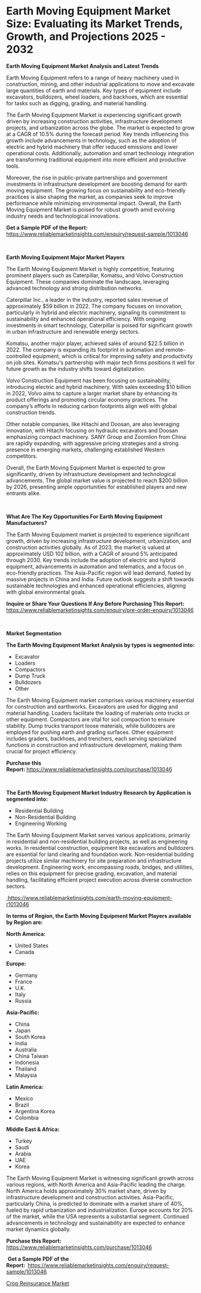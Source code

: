 <p><h1>Earth Moving Equipment Market Size: Evaluating its Market Trends, Growth, and Projections 2025 - 2032</h1></p><p><strong>Earth Moving Equipment Market Analysis and Latest Trends</strong></p>
<p><p>Earth Moving Equipment refers to a range of heavy machinery used in construction, mining, and other industrial applications to move and excavate large quantities of earth and materials. Key types of equipment include excavators, bulldozers, wheel loaders, and backhoes, which are essential for tasks such as digging, grading, and material handling.</p><p>The Earth Moving Equipment Market is experiencing significant growth driven by increasing construction activities, infrastructure development projects, and urbanization across the globe. The market is expected to grow at a CAGR of 10.5% during the forecast period. Key trends influencing this growth include advancements in technology, such as the adoption of electric and hybrid machinery that offer reduced emissions and lower operational costs. Additionally, automation and smart technology integration are transforming traditional equipment into more efficient and productive tools.</p><p>Moreover, the rise in public-private partnerships and government investments in infrastructure development are boosting demand for earth moving equipment. The growing focus on sustainability and eco-friendly practices is also shaping the market, as companies seek to improve performance while minimizing environmental impact. Overall, the Earth Moving Equipment Market is poised for robust growth amid evolving industry needs and technological innovations.</p></p>
<p><strong>Get a Sample PDF of the Report:&nbsp;</strong> <a href="https://www.reliablemarketinsights.com/enquiry/request-sample/1013046?utm_campaign=3036&utm_medium=2&utm_source=Github&utm_content=ia&utm_term=06032025&utm_id=earth-moving-equipment">https://www.reliablemarketinsights.com/enquiry/request-sample/1013046</a></p>
<p>&nbsp;</p>
<p><strong>Earth Moving Equipment Major Market Players</strong></p>
<p><p>The Earth Moving Equipment Market is highly competitive, featuring prominent players such as Caterpillar, Komatsu, and Volvo Construction Equipment. These companies dominate the landscape, leveraging advanced technology and strong distribution networks.</p><p>Caterpillar Inc., a leader in the industry, reported sales revenue of approximately $59 billion in 2022. The company focuses on innovation, particularly in hybrid and electric machinery, signaling its commitment to sustainability and enhanced operational efficiency. With ongoing investments in smart technology, Caterpillar is poised for significant growth in urban infrastructure and renewable energy sectors.</p><p>Komatsu, another major player, achieved sales of around $22.5 billion in 2022. The company is expanding its footprint in automation and remote-controlled equipment, which is critical for improving safety and productivity on job sites. Komatsu's partnership with major tech firms positions it well for future growth as the industry shifts toward digitalization.</p><p>Volvo Construction Equipment has been focusing on sustainability, introducing electric and hybrid machinery. With sales exceeding $10 billion in 2022, Volvo aims to capture a larger market share by enhancing its product offerings and promoting circular economy practices. The company’s efforts in reducing carbon footprints align well with global construction trends.</p><p>Other notable companies, like Hitachi and Doosan, are also leveraging innovation, with Hitachi focusing on hydraulic excavators and Doosan emphasizing compact machinery. SANY Group and Zoomlion from China are rapidly expanding, with aggressive pricing strategies and a strong presence in emerging markets, challenging established Western competitors.</p><p>Overall, the Earth Moving Equipment Market is expected to grow significantly, driven by infrastructure development and technological advancements. The global market value is projected to reach $200 billion by 2026, presenting ample opportunities for established players and new entrants alike.</p></p>
<p>&nbsp;</p>
<p><strong>What Are The Key Opportunities For Earth Moving Equipment Manufacturers?</strong></p>
<p><p>The Earth Moving Equipment market is projected to experience significant growth, driven by increasing infrastructure development, urbanization, and construction activities globally. As of 2023, the market is valued at approximately USD 102 billion, with a CAGR of around 5% anticipated through 2030. Key trends include the adoption of electric and hybrid equipment, advancements in automation and telematics, and a focus on eco-friendly practices. The Asia-Pacific region will lead demand, fueled by massive projects in China and India. Future outlook suggests a shift towards sustainable technologies and enhanced operational efficiencies, aligning with global environmental goals.</p></p>
<p><strong>Inquire or Share Your Questions If Any Before Purchasing This Report:</strong> <a href="https://www.reliablemarketinsights.com/enquiry/pre-order-enquiry/1013046?utm_campaign=3036&utm_medium=2&utm_source=Github&utm_content=ia&utm_term=06032025&utm_id=earth-moving-equipment">https://www.reliablemarketinsights.com/enquiry/pre-order-enquiry/1013046</a></p>
<p>&nbsp;</p>
<p><strong>Market Segmentation</strong></p>
<p><strong>The Earth Moving Equipment Market Analysis by types is segmented into:</strong></p>
<p><ul><li>Excavator</li><li>Loaders</li><li>Compactors</li><li>Dump Truck</li><li>Bulldozers</li><li>Other</li></ul></p>
<p><p>The Earth Moving Equipment market comprises various machinery essential for construction and earthworks. Excavators are used for digging and material handling. Loaders facilitate the loading of materials onto trucks or other equipment. Compactors are vital for soil compaction to ensure stability. Dump trucks transport loose materials, while bulldozers are employed for pushing earth and grading surfaces. Other equipment includes graders, backhoes, and trenchers, each serving specialized functions in construction and infrastructure development, making them crucial for project efficiency.</p></p>
<p><strong>Purchase this Report:&nbsp;</strong><a href="https://www.reliablemarketinsights.com/purchase/1013046?utm_campaign=3036&utm_medium=2&utm_source=Github&utm_content=ia&utm_term=06032025&utm_id=earth-moving-equipment">https://www.reliablemarketinsights.com/purchase/1013046</a></p>
<p>&nbsp;</p>
<p><strong>The Earth Moving Equipment Market Industry Research by Application is segmented into:</strong></p>
<p><ul><li>Residential Building</li><li>Non-Residential Building</li><li>Engineering Working</li></ul></p>
<p><p>The Earth Moving Equipment Market serves various applications, primarily in residential and non-residential building projects, as well as engineering works. In residential construction, equipment like excavators and bulldozers are essential for land clearing and foundation work. Non-residential building projects utilize similar machinery for site preparation and infrastructure development. Engineering work, encompassing roads, bridges, and utilities, relies on this equipment for precise grading, excavation, and material handling, facilitating efficient project execution across diverse construction sectors.</p></p>
<p><a href="https://www.reliablemarketinsights.com/earth-moving-equipment-r1013046?utm_campaign=3036&utm_medium=2&utm_source=Github&utm_content=ia&utm_term=06032025&utm_id=earth-moving-equipment">&nbsp;https://www.reliablemarketinsights.com/earth-moving-equipment-r1013046</a></p>
<p><strong>In terms of Region, the Earth Moving Equipment Market Players available by Region are:</strong></p>
<p>
    <p> <strong> North America: </strong>
        <ul>
            <li>United States</li>
            <li>Canada</li>
        </ul>
        </p> 
    <p> <strong> Europe: </strong>
        <ul>
            <li>Germany</li>
            <li>France</li>
            <li>U.K.</li>
            <li>Italy</li>
            <li>Russia</li>
        </ul>
        </p> 
    <p> <strong> Asia-Pacific: </strong>
        <ul>
            <li>China</li>
            <li>Japan</li>
            <li>South Korea</li>
            <li>India</li>
            <li>Australia</li>
            <li>China Taiwan</li>
            <li>Indonesia</li>
            <li>Thailand</li>
            <li>Malaysia</li>
        </ul>
        </p> 
    <p> <strong> Latin America: </strong>
        <ul>
            <li>Mexico</li>
            <li>Brazil</li>
            <li>Argentina Korea</li>
            <li>Colombia</li>
        </ul>
        </p> 
    <p> <strong> Middle East & Africa: </strong>
        <ul>
            <li>Turkey</li>
            <li>Saudi</li>
            <li>Arabia</li>
            <li>UAE</li>
            <li>Korea</li>
        </ul>
    </p>
    </p>
<p><p>The Earth Moving Equipment Market is witnessing significant growth across various regions, with North America and Asia-Pacific leading the charge. North America holds approximately 30% market share, driven by infrastructure development and construction activities. Asia-Pacific, particularly China, is predicted to dominate with a market share of 40%, fueled by rapid urbanization and industrialization. Europe accounts for 20% of the market, while the USA represents a substantial segment. Continued advancements in technology and sustainability are expected to enhance market dynamics globally.</p></p>
<p><strong>Purchase this Report: </strong><a href="https://www.reliablemarketinsights.com/purchase/1013046?utm_campaign=3036&utm_medium=2&utm_source=Github&utm_content=ia&utm_term=06032025&utm_id=earth-moving-equipment">https://www.reliablemarketinsights.com/purchase/1013046</a></p>
<p>&nbsp;<strong>Get a Sample PDF of the Report:&nbsp;&nbsp;</strong><a href="https://www.reliablemarketinsights.com/enquiry/request-sample/1013046?utm_campaign=3036&utm_medium=2&utm_source=Github&utm_content=ia&utm_term=06032025&utm_id=earth-moving-equipment">https://www.reliablemarketinsights.com/enquiry/request-sample/1013046</a></p>
<p><strong></strong></p>
<p><p><a href="https://github.com/micbotam/Market-Research-Report-List-1/blob/main/crop-reinsurance-market.md?utm_campaign=3036&utm_medium=2&utm_source=Github&utm_content=ia&utm_term=06032025&utm_id=earth-moving-equipment">Crop Reinsurance Market</a></p></p>